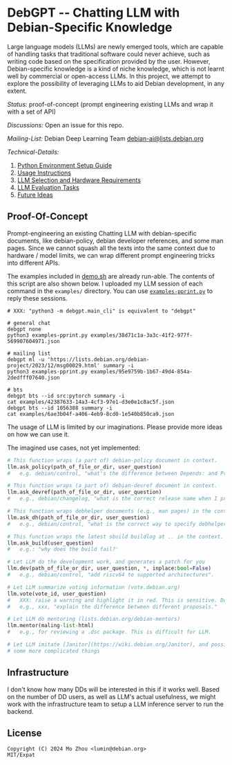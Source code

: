 # DebGPT -- Chatting LLM with Debian-Specific Knowledge

Large language models (LLMs) are newly emerged tools, which are capable of
handling tasks that traditional software could never achieve, such as writing
code based on the specification provided by the user. However, Debian-specific
knowledge is a kind of niche knowledge, which is not learnt well by commercial
or open-access LLMs. In this project, we attempt to explore the possibility
of leveraging LLMs to aid Debian development, in any extent.

*Status:* proof-of-concept (prompt engineering existing LLMs and wrap it with a set of API)

*Discussions:* Open an issue for this repo.

*Mailing-List:* Debian Deep Learning Team <debian-ai@lists.debian.org>

*Technical-Details:*

1. [Python Environment Setup Guide](doc/install.md)
1. [Usage Instructions](doc/usage.md)
1. [LLM Selection and Hardware Requirements](doc/llm-selection.md)
1. [LLM Evaluation Tasks](doc/llm-evaluation.md)
1. [Future Ideas](doc/ideas.md)

## Proof-Of-Concept

Prompt-engineering an existing Chatting LLM with debian-specific documents,
like debian-policy, debian developer references, and some man pages.  Since we
cannot squash all the texts into the same context due to hardware / model
limits, we can wrap different prompt engineering tricks into different APIs.

The examples included in [demo.sh](demo.sh) are already run-able.
The contents of this script are also shown below.
I uploaded my LLM session of each command in the `examples/` directory.
You can use [`examples-pprint.py`](examples-pprint.py) to reply these sessions.

```shell
# XXX: "python3 -m debgpt.main_cli" is equivalent to "debgpt"

# general chat
debgpt none
python3 examples-pprint.py examples/38d71c1a-3a3c-41f2-977f-569907604971.json

# mailing list
debgpt ml -u 'https://lists.debian.org/debian-project/2023/12/msg00029.html' summary -i
python3 examples-pprint.py examples/95e9759b-1b67-49d4-854a-2dedfff07640.json

# bts
debgpt bts --id src:pytorch summary -i
cat examples/42387633-14a3-4cf3-97e1-d3e0e1c8ac5f.json
debgpt bts --id 1056388 summary -i
cat examples/6ae3b04f-a406-4eb9-8cd0-1e540b850ca9.json
```

The usage of LLM is limited by our imaginations. Please provide more
ideas on how we can use it.

The imagined use cases, not yet implemented:


```python
# This function wraps (a part of) debian-policy document in context.
llm.ask_policy(path_of_file_or_dir, user_question)
#   e.g. debian/control, "what's the difference between Depends: and Pre-Depends: ?"

# This function wraps (a part of) debian-devref document in context.
llm.ask_devref(path_of_file_or_dir, user_question)
#   e.g., debian/changelog, "what is the correct release name when I prepare the upload for Debian stable? bookworm? stable? bookworm-proposed-updates? or anything else?"

# This function wraps debhelper documents (e.g., man pages) in the context.
llm.ask_dh(path_of_file_or_dir, user_question)
#   e.g., debian/control, "what is the correct way to specify debhelper dependency with compat level 13?"

# This function wraps the latest sbuild buildlog at .. in the context.
llm.ask_build(user_question)
#   e.g.: "why does the build fail?'

# Let LLM do the development work, and generates a patch for you
llm.dev(path_of_file_or_dir, user_question, *, inplace:bool=False)
#   e.g., debian/control, "add riscv64 to supported architectures".

# Let LLM summarize voting information (vote.debian.org)
llm.vote(vote_id, user_question)
#   XXX: raise a warning and highlight it in red. This is sensitive. Do not make your vote decision based on LLM's outputs.
#   e.g., xxx, "explain the difference between different proposals."

# Let LLM do mentoring (lists.debian.org/debian-mentors)
llm.mentor(maling-list-html)
#   e.g., for reviewing a .dsc package. This is difficult for LLM.

# Let LLM imitate [Janitor](https://wiki.debian.org/Janitor), and possibly do
# some more complicated things
```

## Infrastructure

I don't know how many DDs will be interested in this if it works well.
Based on the number of DD users, as well as LLM's actual usefulness, we might work with the infrastructure team to setup a LLM inference server to run the backend.

## License

```
Copyright (C) 2024 Mo Zhou <lumin@debian.org>
MIT/Expat
```
